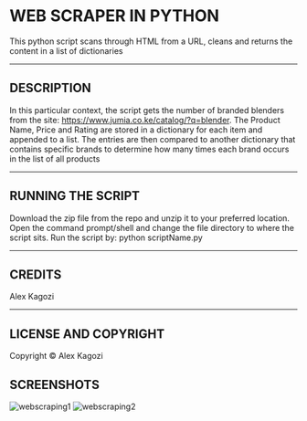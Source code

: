 # WEB SCRAPER IN PYTHON
This python script scans through HTML from a URL, cleans and returns the content in a list of dictionaries


---
## DESCRIPTION
In this particular context, the script gets the number of branded blenders from the site: https://www.jumia.co.ke/catalog/?q=blender.
The Product Name, Price and Rating are stored in a dictionary for each item and appended to a list.
The entries are then compared to another dictionary that contains specific brands to determine how many times each brand occurs in the list of all products


---
## RUNNING THE SCRIPT
Download the zip file from the repo and unzip it to your preferred location.
Open the command prompt/shell and change the file directory to where the script sits.
Run the script by: python scriptName.py




---
## CREDITS
Alex Kagozi


---
## LICENSE AND COPYRIGHT
Copyright &copy; Alex Kagozi


## SCREENSHOTS

![webscraping1](https://user-images.githubusercontent.com/70429029/150093542-35c08668-c93f-42c4-b24d-aa074b1dd243.png)
![webscraping2](https://user-images.githubusercontent.com/70429029/150093571-ae1eaa4b-c52d-4728-a91c-dfe15c472ed8.png)
